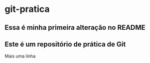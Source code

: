 # git-pratica

## Essa é minha primeira alteração no README

## Este é um repositório de prática de Git

Mais uma linha